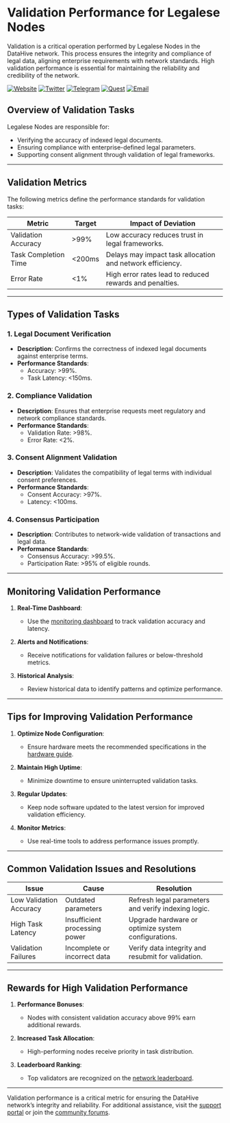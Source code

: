 # Validation Performance for Legalese Nodes

Validation is a critical operation performed by Legalese Nodes in the DataHive network. This process ensures the integrity and compliance of legal data, aligning enterprise requirements with network standards. High validation performance is essential for maintaining the reliability and credibility of the network.

[![Website](https://img.shields.io/badge/Register-DataHive_Nodes-blue)](https://www.datahive.network/nodes)
[![Twitter](https://img.shields.io/badge/Twitter-DataHive-blue)](https://x.com/getdatahive)
[![Telegram](https://img.shields.io/badge/Telegram-DataHive-blue)](https://t.me/datahiveofficial)
[![Quest](https://img.shields.io/badge/Quest-DataHive-blue)](https://quest.intract.io/project/datahive-h_lpnt)
[![Email](https://img.shields.io/badge/Email-team@datahive.network-blue)](mailto:team@datahive.network)

## Overview of Validation Tasks

Legalese Nodes are responsible for:
- Verifying the accuracy of indexed legal documents.
- Ensuring compliance with enterprise-defined legal parameters.
- Supporting consent alignment through validation of legal frameworks.

---

## Validation Metrics

The following metrics define the performance standards for validation tasks:

| **Metric**              | **Target**       | **Impact of Deviation**                                   |
|-------------------------|------------------|---------------------------------------------------------|
| Validation Accuracy     | >99%            | Low accuracy reduces trust in legal frameworks.         |
| Task Completion Time    | <200ms          | Delays may impact task allocation and network efficiency.|
| Error Rate              | <1%             | High error rates lead to reduced rewards and penalties. |

---

## Types of Validation Tasks

### 1. **Legal Document Verification**
- **Description**: Confirms the correctness of indexed legal documents against enterprise terms.
- **Performance Standards**:
  - Accuracy: >99%.
  - Task Latency: <150ms.

### 2. **Compliance Validation**
- **Description**: Ensures that enterprise requests meet regulatory and network compliance standards.
- **Performance Standards**:
  - Validation Rate: >98%.
  - Error Rate: <2%.

### 3. **Consent Alignment Validation**
- **Description**: Validates the compatibility of legal terms with individual consent preferences.
- **Performance Standards**:
  - Consent Accuracy: >97%.
  - Latency: <100ms.

### 4. **Consensus Participation**
- **Description**: Contributes to network-wide validation of transactions and legal data.
- **Performance Standards**:
  - Consensus Accuracy: >99.5%.
  - Participation Rate: >95% of eligible rounds.

---

## Monitoring Validation Performance

1. **Real-Time Dashboard**:
   - Use the [monitoring dashboard](/docs/onboarding/monitoring.md) to track validation accuracy and latency.

2. **Alerts and Notifications**:
   - Receive notifications for validation failures or below-threshold metrics.

3. **Historical Analysis**:
   - Review historical data to identify patterns and optimize performance.

---

## Tips for Improving Validation Performance

1. **Optimize Node Configuration**:
   - Ensure hardware meets the recommended specifications in the [hardware guide](/docs/onboarding/hardware.md).

2. **Maintain High Uptime**:
   - Minimize downtime to ensure uninterrupted validation tasks.

3. **Regular Updates**:
   - Keep node software updated to the latest version for improved validation efficiency.

4. **Monitor Metrics**:
   - Use real-time tools to address performance issues promptly.

---

## Common Validation Issues and Resolutions

| **Issue**                 | **Cause**                          | **Resolution**                                            |
|---------------------------|------------------------------------|----------------------------------------------------------|
| Low Validation Accuracy   | Outdated parameters               | Refresh legal parameters and verify indexing logic.       |
| High Task Latency         | Insufficient processing power     | Upgrade hardware or optimize system configurations.       |
| Validation Failures       | Incomplete or incorrect data      | Verify data integrity and resubmit for validation.        |

---

## Rewards for High Validation Performance

1. **Performance Bonuses**:
   - Nodes with consistent validation accuracy above 99% earn additional rewards.

2. **Increased Task Allocation**:
   - High-performing nodes receive priority in task distribution.

3. **Leaderboard Ranking**:
   - Top validators are recognized on the [network leaderboard](/docs/onboarding/performance/ranking.md).

---

Validation performance is a critical metric for ensuring the DataHive network’s integrity and reliability. For additional assistance, visit the [support portal](/docs/onboarding/support/tickets.md) or join the [community forums](/docs/onboarding/community/forums.md).
